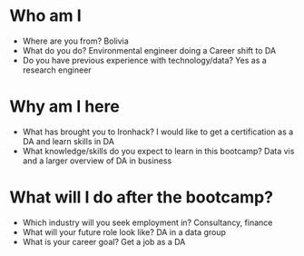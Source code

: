 # Who am I

* Where are you from?
Bolivia
* What do you do?
Environmental engineer doing a Career shift to DA
* Do you have previous experience with technology/data?
Yes as a research engineer

# Why am I here

* What has brought you to Ironhack?
I would like to get a certification as a DA and learn skills in DA
* What knowledge/skills do you expect to learn in this bootcamp?
Data vis and a larger overview of DA in business

# What will I do after the bootcamp?

* Which industry will you seek employment in?
Consultancy, finance
* What will your future role look like?
DA in a data group
* What is your career goal?
Get a job as a DA
